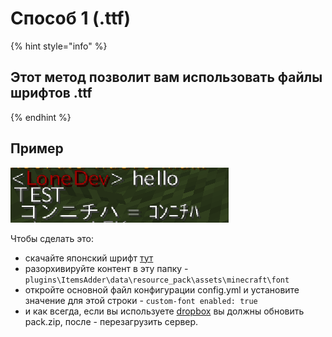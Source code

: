 # Способ 1 (.ttf)

{% hint style="info" %}
## Этот метод позволит вам использовать файлы шрифтов .ttf
{% endhint %}

## Пример

![](<../../../../../.gitbook/assets/immagine (1).png>)

Чтобы сделать это:

* скачайте японский шрифт [тут](http://matteodev.it/spigot/itemsadder/res/v2/font.zip)
* разорхивируйте контент в эту папку - `plugins\ItemsAdder\data\resource_pack\assets\minecraft\font`
* откройте основной файл конфигурации config.yml и установите значение для этой строки - `custom-font enabled: true`
* и как всегда, если вы используете [dropbox](https://github.com/LoneDev6/Wiki-ItemsAdder/tree/b6ca0e098a470a4971b25346a7a58c6ba6fb5a38/plugin-usage/adding-content/resourcepack-hosting/resourcepack-on-dropbox.md) вы должны обновить pack.zip, после - перезагрузить сервер.
